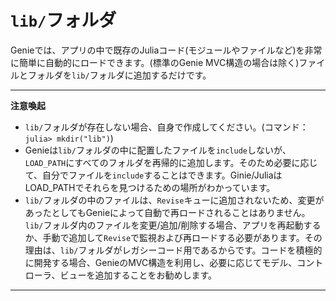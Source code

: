 # `lib/`フォルダ

Genieでは、アプリの中で既存のJuliaコード(モジュールやファイルなど)を非常に簡単に自動的にロードできます。(標準のGenie MVC構造の場合は除く)ファイルとフォルダを`lib/`フォルダに追加するだけです。

---
**注意喚起**

* `lib/`フォルダが存在しない場合、自身で作成してください。(コマンド：`julia> mkdir("lib")`)
* Genieは`lib/`フォルダの中に配置したファイルを`include`しないが、`LOAD_PATH`にすべてのフォルダを再帰的に追加します。そのため必要に応じて、自分でファイルを`include`することはできます。Ginie/JuliaはLOAD_PATHでそれらを見つけるための場所がわかっています。
* `lib/`フォルダの中のファイルは、`Revise`キューに追加されないため、変更があったとしてもGenieによって自動で再ロードされることはありません。`lib/`フォルダ内のファイルを変更/追加/削除する場合、アプリを再起動するか、手動で追加して`Revise`で監視および再ロードする必要があります。その理由は、`lib/`フォルダがレガシーコード用であるからです。コードを積極的に開発する場合、GenieのMVC構造を利用し、必要に応じてモデル、コントローラ、ビューを追加することをお勧めします。

---
